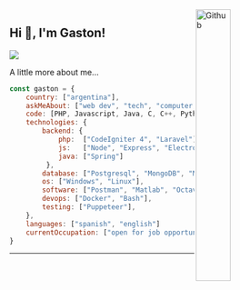 <img width="35%" align="right" alt="Github" src="https://user-images.githubusercontent.com/48678280/88862734-4903af80-d201-11ea-968b-9c939d88a37c.gif" />

## Hi 👋, I'm Gaston!

<!--[![](https://img.shields.io/badge/LinkedIn-Gaston-blue)]()-->
[![](https://img.shields.io/badge/Gmail-gasgallardo97@gmail.com-red)](mailto:gasgallardo97@gmail.com)

A little more about me...  

```javascript
const gaston = {
    country: ["argentina"],
    askMeAbout: ["web dev", "tech", "computer networking"],
    code: [PHP, Javascript, Java, C, C++, Python],
    technologies: {
        backend: {
            php:  ["CodeIgniter 4", "Laravel"],
            js:   ["Node", "Express", "Electron"],
            java: ["Spring"]
         },
        database: ["Postgresql", "MongoDB", "MySQL"],
        os: ["Windows", "Linux"],
        software: ["Postman", "Matlab", "Octave"],
        devops: ["Docker", "Bash"],
        testing: ["Puppeteer"],
    },
    languages: ["spanish", "english"]
    currentOccupation: ["open for job opportunities"]
}
```
---
